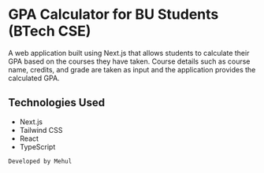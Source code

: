 # GPA Calculator for BU Students (BTech CSE)

A web application built using Next.js that allows students to calculate their GPA based on the courses they have taken. Course details such as course name, credits, and grade are taken as input and the application provides the calculated GPA.

## Technologies Used

- Next.js
- Tailwind CSS
- React
- TypeScript

`Developed by Mehul`

